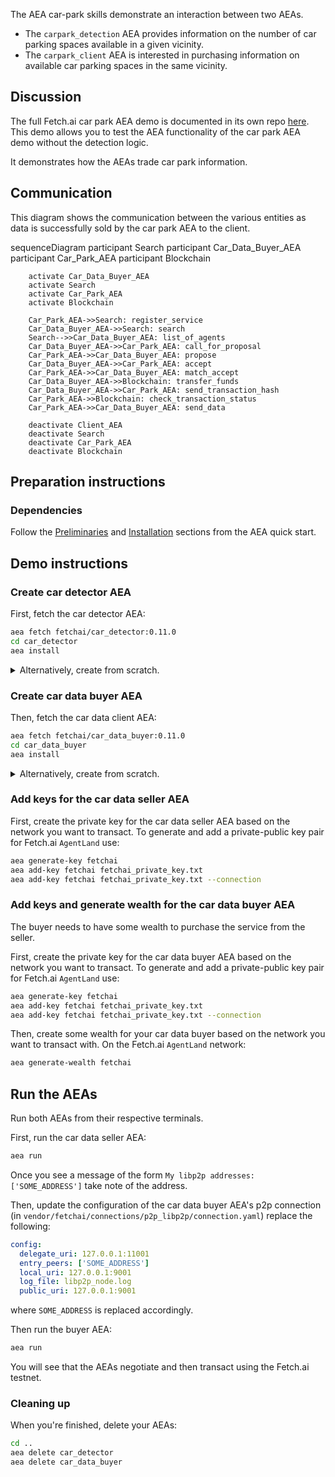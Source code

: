 The AEA car-park skills demonstrate an interaction between two AEAs.

* The `carpark_detection` AEA provides information on the number of car parking spaces available in a given vicinity.
* The `carpark_client` AEA is interested in purchasing information on available car parking spaces in the same vicinity.

## Discussion

The full Fetch.ai car park AEA demo is documented in its own repo <a href="https://github.com/fetchai/carpark_agent" target="_blank">here</a>.
This demo allows you to test the AEA functionality of the car park AEA demo without the detection logic.

It demonstrates how the AEAs trade car park information.

## Communication
This diagram shows the communication between the various entities as data is successfully sold by the car park AEA to the client. 

<div class="mermaid">
    sequenceDiagram
        participant Search
        participant Car_Data_Buyer_AEA
        participant Car_Park_AEA
        participant Blockchain
    
        activate Car_Data_Buyer_AEA
        activate Search
        activate Car_Park_AEA
        activate Blockchain
        
        Car_Park_AEA->>Search: register_service
        Car_Data_Buyer_AEA->>Search: search
        Search-->>Car_Data_Buyer_AEA: list_of_agents
        Car_Data_Buyer_AEA->>Car_Park_AEA: call_for_proposal
        Car_Park_AEA->>Car_Data_Buyer_AEA: propose
        Car_Data_Buyer_AEA->>Car_Park_AEA: accept
        Car_Park_AEA->>Car_Data_Buyer_AEA: match_accept
        Car_Data_Buyer_AEA->>Blockchain: transfer_funds
        Car_Data_Buyer_AEA->>Car_Park_AEA: send_transaction_hash
        Car_Park_AEA->>Blockchain: check_transaction_status
        Car_Park_AEA->>Car_Data_Buyer_AEA: send_data
        
        deactivate Client_AEA
        deactivate Search
        deactivate Car_Park_AEA
        deactivate Blockchain
</div>

## Preparation instructions

### Dependencies

Follow the <a href="../quickstart/#preliminaries">Preliminaries</a> and <a href="../quickstart/#installation">Installation</a> sections from the AEA quick start.

## Demo instructions

### Create car detector AEA

First, fetch the car detector AEA:
``` bash
aea fetch fetchai/car_detector:0.11.0
cd car_detector
aea install
```

<details><summary>Alternatively, create from scratch.</summary>
<p>

The following steps create the car detector from scratch:
``` bash
aea create car_detector
cd car_detector
aea add connection fetchai/p2p_libp2p:0.8.0
aea add connection fetchai/soef:0.8.0
aea add connection fetchai/ledger:0.4.0
aea add skill fetchai/carpark_detection:0.10.0
aea install
aea config set agent.default_connection fetchai/p2p_libp2p:0.8.0
```

In `car_detector/aea-config.yaml` add 
``` yaml
default_routing:
  fetchai/ledger_api:0.3.0: fetchai/ledger:0.4.0
  fetchai/oef_search:0.6.0: fetchai/soef:0.8.0
```

</p>
</details>

### Create car data buyer AEA

Then, fetch the car data client AEA:
``` bash
aea fetch fetchai/car_data_buyer:0.11.0
cd car_data_buyer
aea install
```

<details><summary>Alternatively, create from scratch.</summary>
<p>

The following steps create the car data client from scratch:
``` bash
aea create car_data_buyer
cd car_data_buyer
aea add connection fetchai/p2p_libp2p:0.8.0
aea add connection fetchai/soef:0.8.0
aea add connection fetchai/ledger:0.4.0
aea add skill fetchai/carpark_client:0.10.0
aea install
aea config set agent.default_connection fetchai/p2p_libp2p:0.8.0
```

In `car_data_buyer/aea-config.yaml` add 
``` yaml
default_routing:
  fetchai/ledger_api:0.3.0: fetchai/ledger:0.4.0
  fetchai/oef_search:0.6.0: fetchai/soef:0.8.0
```

</p>
</details>

### Add keys for the car data seller AEA

First, create the private key for the car data seller AEA based on the network you want to transact. To generate and add a private-public key pair for Fetch.ai `AgentLand` use:
``` bash
aea generate-key fetchai
aea add-key fetchai fetchai_private_key.txt
aea add-key fetchai fetchai_private_key.txt --connection
```

### Add keys and generate wealth for the car data buyer AEA

The buyer needs to have some wealth to purchase the service from the seller.

First, create the private key for the car data buyer AEA based on the network you want to transact. To generate and add a private-public key pair for Fetch.ai `AgentLand` use:
``` bash
aea generate-key fetchai
aea add-key fetchai fetchai_private_key.txt
aea add-key fetchai fetchai_private_key.txt --connection
```

Then, create some wealth for your car data buyer based on the network you want to transact with. On the Fetch.ai `AgentLand` network:
``` bash
aea generate-wealth fetchai
```

## Run the AEAs

Run both AEAs from their respective terminals.

First, run the car data seller AEA:

``` bash
aea run
```

Once you see a message of the form `My libp2p addresses: ['SOME_ADDRESS']` take note of the address.

Then, update the configuration of the car data buyer AEA's p2p connection (in `vendor/fetchai/connections/p2p_libp2p/connection.yaml`) replace the following:

``` yaml
config:
  delegate_uri: 127.0.0.1:11001
  entry_peers: ['SOME_ADDRESS']
  local_uri: 127.0.0.1:9001
  log_file: libp2p_node.log
  public_uri: 127.0.0.1:9001
```

where `SOME_ADDRESS` is replaced accordingly.

Then run the buyer AEA:
``` bash
aea run
```

You will see that the AEAs negotiate and then transact using the Fetch.ai testnet.

### Cleaning up

When you're finished, delete your AEAs:
``` bash
cd ..
aea delete car_detector
aea delete car_data_buyer
```

<br />